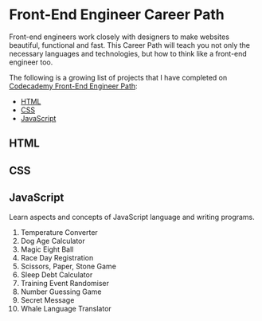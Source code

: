 # Front-End Engineer Career Path

Front-end engineers work closely with designers to make websites beautiful, functional and fast. This Career Path will teach you not only the necessary languages and technologies, but how to think like a front-end engineer too. 

The following is a growing list of projects that I have completed on [Codecademy Front-End Engineer Path](https://www.codecademy.com/learn/paths/front-end-engineer-career-path):

- [HTML](#html)
- [CSS](#css)
- [JavaScript](#javascript)

## HTML <a name="html"></a>

## CSS <a name="css"></a>

## JavaScript <a name="javascript"></a>

Learn aspects and concepts of JavaScript language and writing programs.

1. Temperature Converter
2. Dog Age Calculator
3. Magic Eight Ball
4. Race Day Registration
5. Scissors, Paper, Stone Game
6. Sleep Debt Calculator
7. Training Event Randomiser
8. Number Guessing Game
9. Secret Message
10. Whale Language Translator
